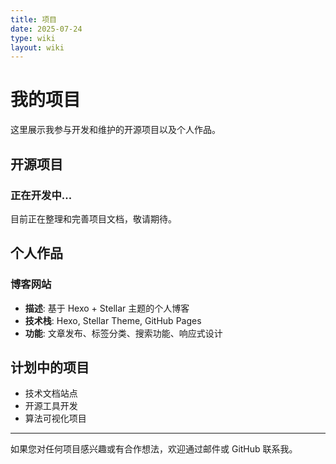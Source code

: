 ```yaml
---
title: 项目
date: 2025-07-24
type: wiki
layout: wiki
---
```


# 我的项目

这里展示我参与开发和维护的开源项目以及个人作品。

## 开源项目

### 正在开发中...

目前正在整理和完善项目文档，敬请期待。

## 个人作品

### 博客网站
- **描述**: 基于 Hexo + Stellar 主题的个人博客
- **技术栈**: Hexo, Stellar Theme, GitHub Pages
- **功能**: 文章发布、标签分类、搜索功能、响应式设计

## 计划中的项目

- 技术文档站点
- 开源工具开发
- 算法可视化项目

---

如果您对任何项目感兴趣或有合作想法，欢迎通过邮件或 GitHub 联系我。
